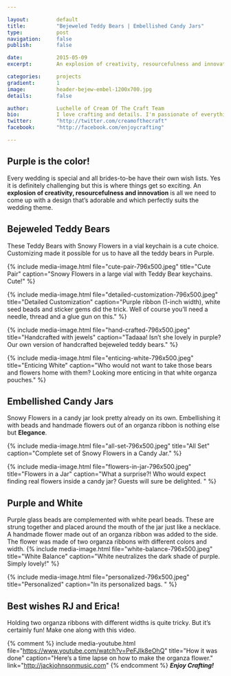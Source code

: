 ```yaml
---

layout:			default
title:  		"Bejeweled Teddy Bears | Embellished Candy Jars"
type:			post
navigation: 	false
publish:        false

date:   		2015-05-09
excerpt: 		An explosion of creativity, resourcefulness and innovation is all we need to come up with a design that’s adorable and which perfectly suits the wedding theme.. These are strung together and placed around like a necklace.

categories:		projects
gradient: 		1
image: 			header-bejew-embel-1200x700.jpg
details:		false

author: 		Luchelle of Cream Of The Craft Team
bio: 			I love crafting and details. I'm passionate of everything I make. 
twitter: 		"http://twitter.com/creamofthecraft"
facebook: 		"http://facebook.com/enjoycrafting"

---
```


## Purple is the color!

Every wedding is special and all brides-to-be have their own wish lists. Yes it is definitely challenging but this is where things get so exciting. An **explosion of creativity, resourcefulness and innovation** is all we need to come up with a design that’s adorable and which perfectly suits the wedding theme.

## Bejeweled Teddy Bears
These Teddy Bears with Snowy Flowers in a vial keychain is a cute choice. Customizing made it possible for us to have all the teddy bears in Purple.


{% include media-image.html file="cute-pair-796x500.jpeg" title="Cute Pair" caption="Snowy Flowers in a large vial with Teddy Bear keychains. Cute!" %}

{% include media-image.html file="detailed-customization-796x500.jpeg" title="Detailed Customization" caption="Purple ribbon (1-inch width), white seed beads and sticker gems did the trick. Well of course you’ll need a needle, thread and a glue gun on this." %}

{% include media-image.html file="hand-crafted-796x500.jpeg" title="Handcrafted with jewels" caption="Tadaaa! Isn’t she lovely in purple? Our own version of handcrafted bejeweled teddy bears." %}

{% include media-image.html file="enticing-white-796x500.jpeg" title="Enticing White" caption="Who would not want to take those bears and flowers home with them? Looking more enticing in that white organza pouches." %}

## Embellished Candy Jars
Snowy Flowers in a candy jar look pretty already on its own. Embellishing it with beads and handmade flowers out of an organza ribbon is nothing else but **Elegance**.

{% include media-image.html file="all-set-796x500.jpeg" title="All Set" caption="Complete set of Snowy Flowers in a Candy Jar." %}

{% include media-image.html file="flowers-in-jar-796x500.jpeg" title="Flowers in a Jar" caption="What a surprise?! Who would expect finding real flowers inside a candy jar? Guests will sure be delighted. " %}

## Purple and White

Purple glass beads are complemented with white pearl beads. These are strung together and placed around the mouth of the jar just like a necklace. A handmade flower made out of an organza ribbon was added to the side. The flower was made of two organza ribbons with different colors and width. 
{% include media-image.html file="white-balance-796x500.jpeg" title="White Balance" caption="White neutralizes the dark shade of purple. Simply lovely!" %}

{% include media-image.html file="personalized-796x500.jpeg" title="Personalized" caption="In its personalized bags. " %}

## Best wishes RJ and Erica!

Holding two organza ribbons with different widths is quite tricky. But it’s certainly fun! Make one along with this video.

{% comment %}
 include media-youtube.html file="https://www.youtube.com/watch?v=PeFJlk8eOhQ" title="How it was done" caption="Here’s a time lapse on how to make the organza flower." link="http://jackjohnsonmusic.com" 
{% endcomment %}
***Enjoy Crafting!***

<br/>

